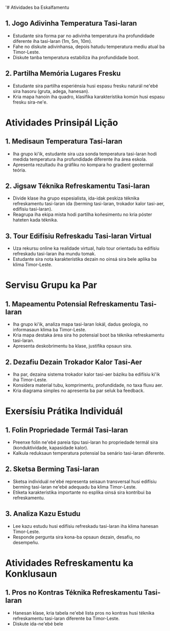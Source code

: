 '# Atividades ba Eskalfamentu

## 1. Jogo Adivinha Temperatura Tasi-laran

- Estudante sira forma par no adivinha temperatura iha profundidade diferente iha tasi-laran (1m, 5m, 10m).
- Fahe no diskute adivinhansa, depois hatudu temperatura mediu atual ba Timor-Leste.
- Diskute tanba temperatura estabiliza iha profundidade boot.

## 2. Partilha Memória Lugares Fresku

- Estudante sira partilha esperiénsia husi espasu fresku naturál ne'ebé sira hasoru (gruta, adega, hanesan).
- Kria mapa hanoin iha quadro, klasifika karakterístika komún husi espasu fresku sira-ne'e.

# Atividades Prinsipál Lição

## 1. Medisaun Temperatura Tasi-laran

- Iha grupo ki'ik, estudante sira uza sonda temperatura tasi-laran hodi medida temperatura iha profundidade diferente iha área eskola.
- Apresenta rezultadu iha gráfiku no kompara ho gradient geotermál teória.

## 2. Jigsaw Téknika Refreskamentu Tasi-laran

- Divide klase iha grupo espesialista, ida-idak peskiza téknika refreskamentu tasi-laran ida (berming tasi-laran, trokador kalor tasi-aer, edifísiu tasi-laran).
- Reagrupa iha ekipa mista hodi partilha koñesimentu no kria póster hateten kada téknika.

## 3. Tour Edifísiu Refreskadu Tasi-laran Virtual

- Uza rekursu online ka realidade virtual, halo tour orientadu ba edifísiu refreskadu tasi-laran iha mundu tomak.
- Estudante sira nota karakterístika dezain no oinsá sira bele aplika ba klima Timor-Leste.

# Servisu Grupu ka Par

## 1. Mapeamentu Potensial Refreskamentu Tasi-laran

- Iha grupo ki'ik, analiza mapa tasi-laran lokál, dadus geologia, no informasaun klima ba Timor-Leste.
- Kria mapa destaka área sira ho potensial boot ba téknika refreskamentu tasi-laran.
- Apresenta deskobrimentu ba klase, justifika opsaun sira.

## 2. Dezafiu Dezain Trokador Kalor Tasi-Aer

- Iha par, dezaina sistema trokador kalor tasi-aer báziku ba edifísiu ki'ik iha Timor-Leste.
- Konsidera material tubu, komprimentu, profundidade, no taxa fluxu aer.
- Kria diagrama simples no apresenta ba par seluk ba feedback.

# Exersísiu Prátika Individuál

## 1. Folin Propriedade Termál Tasi-laran

- Preenxe folin ne'ebé pareia tipu tasi-laran ho propriedade termál sira (konduktividade, kapasidade kalor).
- Kalkula reduksaun temperatura potensial ba senário tasi-laran diferente.

## 2. Sketsa Berming Tasi-laran

- Sketsa individuál ne'ebé representa seisaun transversal husi edifísiu berming tasi-laran ne'ebé adequadu ba klima Timor-Leste.
- Etiketa karakterístika importante no esplika oinsá sira kontribui ba refreskamentu.

## 3. Analiza Kazu Estudu

- Lee kazu estudu husi edifísiu refreskadu tasi-laran iha klima hanesan Timor-Leste.
- Responde pergunta sira kona-ba opsaun dezain, desafiu, no desempeñu.

# Atividades Refreskamentu ka Konklusaun

## 1. Pros no Kontras Téknika Refreskamentu Tasi-laran

- Hanesan klase, kria tabela ne'ebé lista pros no kontras husi téknika refreskamentu tasi-laran diferente ba Timor-Leste.
- Diskute ida-ne'ebé bele